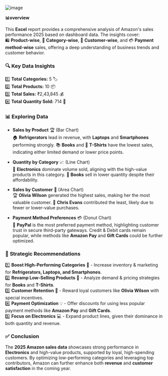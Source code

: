 
![image](https://github.com/user-attachments/assets/d29810c1-37ab-4636-8451-48a671390a3c)

**📊overview**

This **Excel** report provides a comprehensive analysis of Amazon's sales performance 2025 based on dashboard data. The insights cover:  
🛍️ **Product-wise**, 📂 **Category-wise**, 👥 **Customer-wise**, and 💳 **Payment method-wise** sales, offering a deep understanding of business trends and customer behavior.  

### 🔍 **Key Data Insights**  

1️⃣ **Total Categories:** 5 🏷️  
2️⃣ **Total Products:** 10 📦  
3️⃣ **Total Sales:** ₹2,43,845 💰  
4️⃣ **Total Quantity Sold:** 714 🔢  

### 📊 **Exploring Data**  

- **Sales by Product** 🏆 (Bar Chart)  
  🏠 **Refrigerators** lead in revenue, with **Laptops** and **Smartphones** performing strongly. 📚 **Books** and 👕 **T-Shirts** have the lowest sales, indicating either limited demand or lower price points.  

- **Quantity by Category** 📈 (Line Chart)  
  🔌 **Electronics** dominate volume sold, aligning with the high-value products in this category. 📖 **Books** sell in lower quantity despite their affordability.  

- **Sales by Customer** 🏅 (Area Chart)  
  🏆 **Olivia Wilson** generated the highest sales, making her the most valuable customer. 👤 **Chris Evans** contributed the least, likely due to fewer or lower-value purchases.  

- **Payment Method Preferences** 💳 (Donut Chart)  
  🏦 **PayPal** is the most preferred payment method, highlighting customer trust in secure third-party gateways. Credit & Debit cards remain popular, while methods like **Amazon Pay** and **Gift Cards** could be further optimized.  

### 🎯 **Strategic Recommendations**  

1️⃣ **Boost High-Performing Categories** 🚀 - Increase inventory & marketing for **Refrigerators, Laptops, and Smartphones**.  
2️⃣ **Revamp Low-Selling Products** 🔄 - Analyze demand & pricing strategies for **Books** and **T-Shirts**.  
3️⃣ **Customer Retention** 🎁 - Reward loyal customers like **Olivia Wilson** with special incentives.  
4️⃣ **Payment Optimization** 💡 - Offer discounts for using less popular payment methods like **Amazon Pay** and **Gift Cards**.  
5️⃣ **Focus on Electronics** 💻 - Expand product lines, given their dominance in both quantity and revenue.  

### ✅ **Conclusion**  

The **2025 Amazon sales data** showcases strong performance in **Electronics** and high-value products, supported by loyal, high-spending customers. By optimizing low-performing categories and leveraging top contributors, Amazon can further enhance both **revenue** and **customer satisfaction** in the coming year.  
